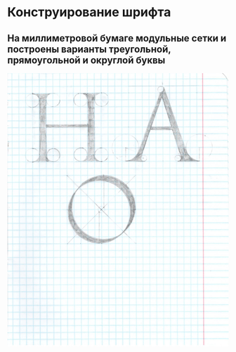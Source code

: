 # Конструирование шрифта
## На миллиметровой бумаге модульные сетки и построены варианты треугольной, прямоугольной и округлой буквы
![Alt text](shrift1.jpg)